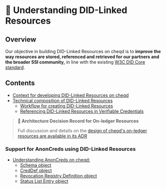 # 🔗 Understanding DID-Linked Resources

## Overview

Our objective in building DID-Linked Resources on cheqd is to **improve the way resources are stored, referenced and retrieved for our partners and the broader SSI community,** in line with the existing [W3C DID Core standard](https://www.w3.org/TR/did-core/).

## Contents

* [Context for developing DID-Linked Resources on cheqd](context.md)
* [Technical composition of DID-Linked Resources](technical-composition/)
  * [Workflow for creating DID-Linked Resources](technical-composition/creating-a-resource.md)
  * [Referencing DID-Linked Resources in Verifiable Credentials](technical-composition/referencing-did-linked-resources-in-vcs.md)

> **📝 Architecture Decision Record for On-ledger Resources**
>
> Full discussion and details on the [design of cheqd's on-ledger resources are available in its ADR](../../architecture/adr-list/adr-002-did-linked-resources.md)

### Support for AnonCreds using DID-Linked Resources

* [Understanding AnonCreds on cheqd:](../anoncreds/)
  * [Schema object](../anoncreds/schema-object.md)
  * [CredDef object](../anoncreds/creddef-object.md)
  * [Revocation Registry Definition object](../anoncreds/revocation-registry-definition-object.md)
  * [Status List Entry object](../anoncreds/revocation-registry-entry-object.md)
